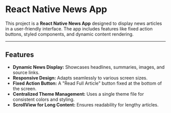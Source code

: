 # React Native News App

This project is a **React Native News App** designed to display news articles in a user-friendly interface. The app includes features like fixed action buttons, styled components, and dynamic content rendering.

---

## Features

- **Dynamic News Display:** Showcases headlines, summaries, images, and source links.
- **Responsive Design:** Adapts seamlessly to various screen sizes.
- **Fixed Action Button:** A "Read Full Article" button fixed at the bottom of the screen.
- **Centralized Theme Management:** Uses a single theme file for consistent colors and styling.
- **ScrollView for Long Content:** Ensures readability for lengthy articles.
